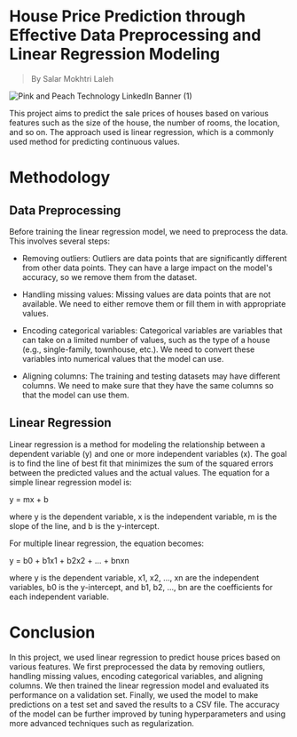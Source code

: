 # House Price Prediction through Effective Data Preprocessing and Linear Regression Modeling
> By Salar Mokhtri Laleh


![Pink and Peach Technology LinkedIn Banner (1)](https://github.com/salarMokhtariL/House-Price-Prediction-Regression-Modeling/assets/75142232/179767ec-0a44-4fc9-b683-b2883fd8cb04)

This project aims to predict the sale prices of houses based on various features such as the size of the house, the number of rooms, the location, and so on. The approach used is linear regression, which is a commonly used method for predicting continuous values.

# Methodology
## Data Preprocessing
Before training the linear regression model, we need to preprocess the data. This involves several steps:

  * Removing outliers: Outliers are data points that are significantly different from other data points. They can have a large impact on the model's accuracy, so we remove them from the dataset.

  * Handling missing values: Missing values are data points that are not available. We need to either remove them or fill them in with appropriate values.

  * Encoding categorical variables: Categorical variables are variables that can take on a limited number of values, such as the type of a house (e.g., single-family, townhouse, etc.). We need to convert these variables into numerical values that the model can use.

  * Aligning columns: The training and testing datasets may have different columns. We need to make sure that they have the same columns so that the model can use them.
  
 ## Linear Regression
 Linear regression is a method for modeling the relationship between a dependent variable (y) and one or more independent variables (x). The goal is to find the line of best fit that minimizes the sum of the squared errors between the predicted values and the actual values. The equation for a simple linear regression model is:
 
 y = mx + b

where y is the dependent variable, x is the independent variable, m is the slope of the line, and b is the y-intercept.

For multiple linear regression, the equation becomes:

y = b0 + b1x1 + b2x2 + ... + bnxn

where y is the dependent variable, x1, x2, ..., xn are the independent variables, b0 is the y-intercept, and b1, b2, ..., bn are the coefficients for each independent variable.

# Conclusion
In this project, we used linear regression to predict house prices based on various features. We first preprocessed the data by removing outliers, handling missing values, encoding categorical variables, and aligning columns. We then trained the linear regression model and evaluated its performance on a validation set. Finally, we used the model to make predictions on a test set and saved the results to a CSV file. The accuracy of the model can be further improved by tuning hyperparameters and using more advanced techniques such as regularization.






